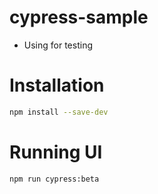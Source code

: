 # cypress-sample
* Using for testing
# Installation
```sh
npm install --save-dev
```
# Running UI
```sh
npm run cypress:beta
```